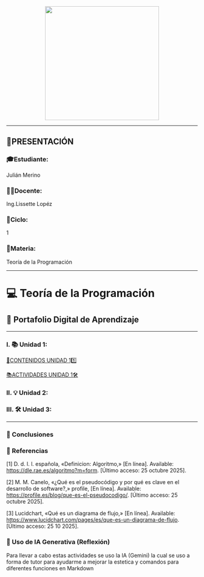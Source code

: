 <div align="center">
  <img src="https://blogger.googleusercontent.com/img/a/AVvXsEh8nLvFWvLUvbVkUF5iaK4QUUPIXLkIeGmo4onr5StjJRjruDyES-LKtqrjQ3hQ5GaH6qQR5_QEJewx7x_oZiOP1BDeJyDDE0qMjROokeIdAhmBIZ7mHICmZ19M42Y3FmDbYFqDpskE_LNZgxKf7q72yyu9klIgzUrPPbpIdgfAwSFGb6rhkcOkvrMvQf0" width="300"> 
</div>

---
## 📢PRESENTACIÓN

### 🎓Estudiante:

Julián Merino
### 👩‍🏫Docente: 

Ing.Lissette Lopéz
### 🔁Ciclo: 

1
### 📝Materia: 

Teoría de la Programación

---

# 💻 Teoría de la Programación
## 🚀 Portafolio Digital de Aprendizaje
---
### I. 📚 Unidad 1: 
[📁CONTENIDOS UNIDAD 11️⃣](unidad1.md)

[📚ACTIVIDADES UNIDAD 1🛠️](acividadesunidad1.md)
### II. 💡 Unidad 2: 

### III. 🛠️ Unidad 3: 

---

### 🌟 Conclusiones

### 📖 Referencias

[1] 	D. d. l. l. española, «Definicion: Algoritmo,» [En línea]. Available: https://dle.rae.es/algoritmo?m=form. [Último acceso: 25 octubre 2025].

[2] 	M. M. Canelo, «¿Qué es el pseudocódigo y por qué es clave en el desarrollo de software?,» profile, [En línea]. Available: https://profile.es/blog/que-es-el-pseudocodigo/. [Último acceso: 25 octubre 2025].

[3] 	Lucidchart, «Qué es un diagrama de flujo,» [En línea]. Available: https://www.lucidchart.com/pages/es/que-es-un-diagrama-de-flujo. [Último acceso: 25 10 2025].

### 🤖 Uso de IA Generativa (Reflexión)
Para llevar a cabo estas actividades se uso la IA (Gemini) la cual se uso a forma de tutor para ayudarme a mejorar la estetica y comandos para diferentes funciones en Markdown
